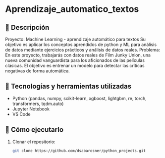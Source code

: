 # Aprendizaje_automatico_textos

## 📝 Descripción
Proyecto: Machine Learning - aprendizaje automático para textos
Su objetivo es aplicar los conceptos aprendidos de python y ML para análisis de datos mediante ejercicios prácticos y análisis de datos reales.
Problema: En este proyecto, trabajarás con datos reales de Film Junky Union, una nueva comunidad vanguardista para los aficionados de las películas clásicas. El objetivo es entrenar un modelo para detectar las críticas negativas de forma automática. 

## 🧠 Tecnologías y herramientas utilizadas
- Python (pandas, numpy, scikit-learn, xgboost, lightgbm, re, torch, transformers, tqdm.auto)
- Jupyter Notebook
- VS Code

## 🚀 Cómo ejecutarlo
1. Clonar el repositorio:
   ```bash
   git clone https://github.com/dsabarosner/python_projects.git
